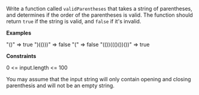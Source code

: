 Write a function called `validParentheses` that takes a string of parentheses, and determines if the order of the parentheses is valid. The function should return `true` if the string is valid, and `false` if it's invalid.

**Examples**

"()" => true
")(()))" => false
"(" => false
"(())((()())())" => true

**Constraints**

0 <= input.length <= 100

You may assume that the input string will only contain opening and closing parenthesis and will not be an empty string.
